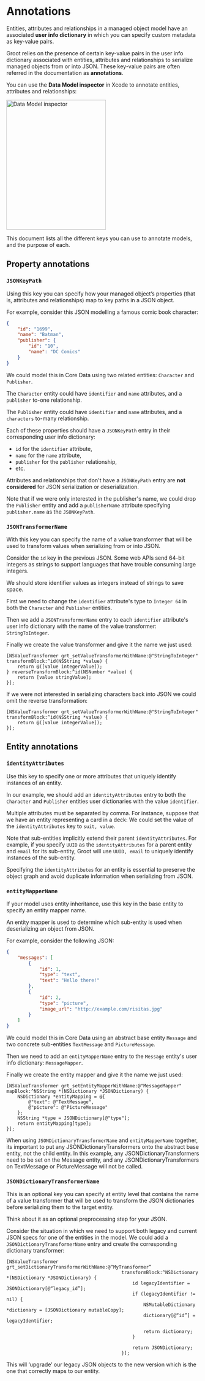 # Annotations

Entities, attributes and relationships in a managed object model have an associated **user info dictionary** in which you can specify custom metadata as key-value pairs.

Groot relies on the presence of certain key-value pairs in the user info dictionary associated with entities, attributes and relationships to serialize managed objects from or into JSON. These key-value pairs are often referred in the documentation as **annotations**.

You can use the **Data Model inspector** in Xcode to annotate entities, attributes and relationships:

<img src="https://cloud.githubusercontent.com/assets/373190/6988412/78b00006-da51-11e4-908a-de40c99141e8.png" alt="Data Model inspector" width=260 height=338/>

This document lists all the different keys you can use to annotate models, and the purpose of each.

## Property annotations

### `JSONKeyPath`

Using this key you can specify how your managed object’s properties (that is, attributes and relationships) map to key paths in a JSON object.

For example, consider this JSON modelling a famous comic book character:

```json
{
    "id": "1699",
    "name": "Batman",
    "publisher": {
        "id": "10",
        "name": "DC Comics"
    }
}
```

We could model this in Core Data using two related entities: `Character` and `Publisher`.

The `Character` entity could have `identifier` and `name` attributes, and a `publisher` to-one relationship.

The `Publisher` entity could have `identifier` and `name` attributes, and a `characters` to-many relationship.

Each of these properties should have a `JSONKeyPath` entry in their corresponding user info dictionary:

* `id` for the `identifier` attribute,
* `name` for the `name` attribute,
* `publisher` for the `publisher` relationship,
* etc.

Attributes and relationships that don't have a `JSONKeyPath` entry are **not considered** for JSON serialization or deserialization.

Note that if we were only interested in the publisher's name, we could drop the `Publisher` entity and add a `publisherName` attribute specifying `publisher.name` as the `JSONKeyPath`.

### `JSONTransformerName`

With this key you can specify the name of a value transformer that will be used to transform values when serializing from or into JSON.

Consider the `id` key in the previous JSON. Some web APIs send 64-bit integers as strings to support languages that have trouble consuming large integers.

We should store identifier values as integers instead of strings to save space.

First we need to change the `identifier` attribute's type to `Integer 64` in both the `Character` and `Publisher` entities.

Then we add a `JSONTransformerName` entry to each `identifier` attribute's user info dictionary with the name of the value transformer: `StringToInteger`.

Finally we create the value transformer and give it the name we just used:

```objc
[NSValueTransformer grt_setValueTransformerWithName:@"StringToInteger" transformBlock:^id(NSString *value) {
    return @([value integerValue]);
} reverseTransformBlock:^id(NSNumber *value) {
    return [value stringValue];
}];
```

If we were not interested in serializing characters back into JSON we could omit the reverse transformation:

```objc
[NSValueTransformer grt_setValueTransformerWithName:@"StringToInteger" transformBlock:^id(NSString *value) {
    return @([value integerValue]);
}];
```

## Entity annotations

### `identityAttributes`

Use this key to specify one or more attributes that uniquely identify instances of an entity.

In our example, we should add an `identityAttributes` entry to both the `Character` and `Publisher` entities user dictionaries with the value `identifier`.

Multiple attributes must be separated by comma. For instance, suppose that we have an entity representing a card in a deck: We could set the value of the `identityAttributes` key to `suit, value`.

Note that sub-entities implicitly extend their parent `identityAttributes`. For example, if you specify `UUID` as the `identityAttributes` for a parent entity and `email` for its sub-entity, Groot will use `UUID, email` to uniquely identify instances of the sub-entity.

Specifying the `identityAttributes` for an entity is essential to preserve the object graph and avoid duplicate information when serializing from JSON.

### `entityMapperName`

If your model uses entity inheritance, use this key in the base entity to specify an entity mapper name.

An entity mapper is used to determine which sub-entity is used when deserializing an object from JSON.

For example, consider the following JSON:

```json
{
	"messages": [
		{
			"id": 1,
			"type": "text",
			"text": "Hello there!"
		},
		{
			"id": 2,
			"type": "picture",
			"image_url": "http://example.com/risitas.jpg"
		}
	]
}
```

We could model this in Core Data using an abstract base entity `Message` and two concrete sub-entities `TextMessage` and `PictureMessage`.

Then we need to add an `entityMapperName` entry to the `Message` entity's user info dictionary: `MessageMapper`.

Finally we create the entity mapper and give it the name we just used:

```objc
[NSValueTransformer grt_setEntityMapperWithName:@"MessageMapper" mapBlock:^NSString *(NSDictionary *JSONDictionary) {
    NSDictionary *entityMapping = @{
        @"text": @"TextMessage",
        @"picture": @"PictureMessage"
    };
    NSString *type = JSONDictionary[@"type"];
    return entityMapping[type];
}];
```

When using `JSONDictionaryTransformerName` and `entityMapperName` together, its important to put any JSONDictionaryTransformers onto the abstract base entity, not the child entity.  In this example, any JSONDictionaryTransformers need to be set on the Message entity, and any JSONDictionaryTransformers on TextMessage or PictureMessage will not be called.  

### `JSONDictionaryTransformerName`

This is an optional key you can specify at entity level that contains the name of a value transformer that will be used to transform the JSON dictionaries before serializing them to the target entity.

Think about it as an optional preprocessing step for your JSON.

Consider the situation in which we need to support both legacy and current JSON specs for one of the entities in the model. We could add a `JSONDictionaryTransformerName` entry and create the corresponding dictionary transformer:

```objc
[NSValueTransformer grt_setDictionaryTransformerWithName:@“MyTransformer”
										  transformBlock:^NSDictionary *(NSDictionary *JSONDictionary) {
											  id legacyIdentifier = JSONDictionary[@“legacy_id”];
											  if (legacyIdentifier != nil) {
												  NSMutableDictionary *dictionary = [JSONDictionary mutableCopy];
												  dictionary[@“id”] = legacyIdentifier;
												  
												  return dictionary;
											  }
											  
											  return JSONDictionary;
										  }];
```

This will ‘upgrade’ our legacy JSON objects to the new version which is the one that correctly maps to our entity.